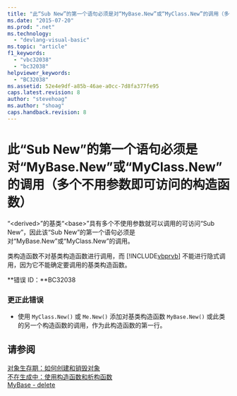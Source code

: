 ```yaml
---
title: "此“Sub New”的第一个语句必须是对“MyBase.New”或“MyClass.New”的调用（多个不用参数即可访问的构造函数） | Microsoft Docs"
ms.date: "2015-07-20"
ms.prod: ".net"
ms.technology: 
  - "devlang-visual-basic"
ms.topic: "article"
f1_keywords: 
  - "vbc32038"
  - "bc32038"
helpviewer_keywords: 
  - "BC32038"
ms.assetid: 52e4e9df-a85b-46ae-a0cc-7d8fa377fe95
caps.latest.revision: 8
author: "stevehoag"
ms.author: "shoag"
caps.handback.revision: 8
---
```

# 此“Sub New”的第一个语句必须是对“MyBase.New”或“MyClass.New”的调用（多个不用参数即可访问的构造函数）
“\<derived\>”的基类“\<base\>”具有多个不使用参数就可以调用的可访问“Sub New”，因此该“Sub New”的第一个语句必须是对“MyBase.New”或“MyClass.New”的调用。  
  
 类构造函数不对基类构造函数进行调用，而 [!INCLUDE[vbprvb](../../csharp/programming-guide/concepts/linq/includes/vbprvb-md.md)] 不能进行隐式调用，因为它不能确定要调用的基类构造函数。  
  
 **错误 ID：**BC32038  
  
### 更正此错误  
  
-   使用 `MyClass.New()` 或 `Me.New()` 添加对基类构造函数 `MyBase.New()` 或此类的另一个构造函数的调用，作为此构造函数的第一行。  
  
## 请参阅  
 [对象生存期：如何创建和销毁对象](../../visual-basic/programming-guide/language-features/objects-and-classes/object-lifetime-how-objects-are-created-and-destroyed.md)   
 [不在生成中：使用构造函数和析构函数](http://msdn.microsoft.com/zh-cn/548eebe1-86c4-4377-b2f5-447cb8be3d90)   
 [MyBase \- delete](http://msdn.microsoft.com/zh-cn/52491d06-6451-4f6f-9aa6-8fab59bbc2b9)